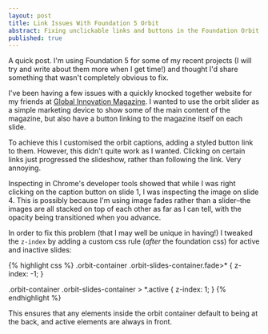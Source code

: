 ```yaml
---
layout: post
title: Link Issues With Foundation 5 Orbit
abstract: Fixing unclickable links and buttons in the Foundation Orbit captions
published: true
---
```


A quick post. I'm using Foundation 5 for some of my recent projects (I will try and write about them more when I get time!) and thought I'd share something that wasn't completely obvious to fix.

I've been having a few issues with a quickly knocked together website for my friends at [Global Innovation Magazine](http://www.globalinnovationmagazine.com). I wanted to use the orbit slider as a simple marketing device to show some of the main content of the magazine, but also have a button linking to the magazine itself on each slide.

To achieve this I customised the orbit captions, adding a styled button link to them. However, this didn't quite work as I wanted. Clicking on certain links just progressed the slideshow, rather than following the link. Very annoying.

Inspecting in Chrome's developer tools showed that while I was right clicking on the caption button on slide 1, I was inspecting the image on slide 4. This is possibly because I'm using image fades rather than a slider&ndash;the images are all stacked on top of each other as far as I can tell, with the opacity being transitioned when you advance.

In order to fix this problem (that I may well be unique in having!) I tweaked the `z-index` by adding a custom css rule (_after_ the foundation css) for active and inactive slides:

{% highlight css %}
.orbit-container .orbit-slides-container.fade>* {
  z-index: -1;
}

.orbit-container .orbit-slides-container > *.active {
  z-index: 1;
}
{% endhighlight %}

This ensures that any elements inside the orbit container default to being at the back, and active elements are always in front.
